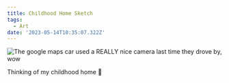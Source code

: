 ```yaml
---
title: Childhood Home Sketch
tags:
  - Art
date: '2023-05-14T10:35:07.322Z'
---
```


![The google maps car used a REALLY nice camera last time they drove by, wow](https://res.cloudinary.com/cpadilla/image/upload/t_optimize/chrisdpadilla/blog/art/IMG_3131_bybufz.jpg)

Thinking of my childhood home 🏡
